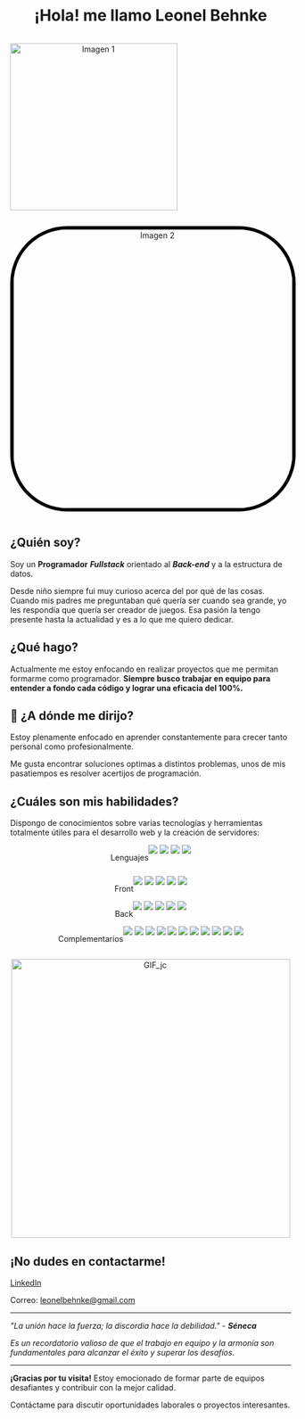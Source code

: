 <h1 align="center"> ¡Hola! me llamo Leonel Behnke </h1> 
<div style="
 display: flex;
 flex-direction: column;
 justify-content: space-between;
 align-items: flex-start;
 width: 100%;
"
>
 <p align="center">
  <img src="https://www.codewars.com/users/griimreaper/badges/large" alt="Imagen 1"  width="300">
 </p>
 <p align="center">
  <img src="https://res.cloudinary.com/ecommercetech/image/upload/v1692683672/Upload/ryxkdptptmwtidcj4gqo.png" style="border: solid 6px black;border-radius: 20%" alt="Imagen 2" align="center" width="500">
 </p>
</div>

## **¿Quién soy?**
Soy un **Programador** ***Fullstack*** orientado al ***Back-end*** y a la estructura de datos.

Desde niño siempre fui muy curioso acerca del por qué de las cosas. Cuando mis padres me preguntaban qué quería ser cuando sea grande, yo les respondía que quería ser creador de juegos. Esa pasión la tengo presente hasta la actualidad y es a lo que me quiero dedicar.

## **¿Qué hago?**
Actualmente me estoy enfocando en realizar proyectos que me permitan formarme como programador. **Siempre busco trabajar en equipo para entender a fondo cada código y lograr una eficacia del 100%.**

## 🚀  **¿A dónde me dirijo?** 
Estoy plenamente enfocado en aprender constantemente para crecer tanto personal como profesionalmente.

Me gusta encontrar soluciones optimas a distintos problemas, unos de mis pasatiempos es resolver acertijos de programación.

## **¿Cuáles son mis habilidades?**
Dispongo de conocimientos sobre varias tecnologías y herramientas totalmente útiles para el desarrollo web y la creación de servidores:

<div align="center">
    <div style="display: flex; flex-wrap: wrap; justify-content: center; margin-bottom: "5px"">
     <p>Lenguajes</p>
        <div>
           <img src="https://img.shields.io/badge/JavaScript-323330?style=for-the-badge&logo=javascript&logoColor=F7DF1E"/>
           <img src="https://img.shields.io/badge/Python-FFD43B?style=for-the-badge&logo=python&logoColor=blue"/>
           <img src="https://img.shields.io/badge/HTML5-E34F26?style=for-the-badge&logo=html5&logoColor=white"/>
           <img src="https://img.shields.io/badge/CSS3-1572B6?style=for-the-badge&logo=css3&logoColor=white"/>
        </div>
     <header></header>
    </div>
    <div style="display: flex; flex-wrap: wrap; justify-content: center;">
     <p>Front</p>
        <div>
            <img src="https://img.shields.io/badge/next%20js-000000?style=for-the-badge&logo=nextdotjs&logoColor=white"/>
            <img src="https://img.shields.io/badge/TypeScript-007ACC?style=for-the-badge&logo=typescript&logoColor=white"/>
            <img src="https://img.shields.io/badge/React-20232A?style=for-the-badge&logo=react&logoColor=61DAFB"/>
            <img src="https://img.shields.io/badge/Redux-593D88?style=for-the-badge&logo=redux&logoColor=white"/>
            <img src="https://img.shields.io/badge/Tailwind_CSS-38B2AC?style=for-the-badge&logo=tailwind-css&logoColor=white"/>
        </div>
    </div>
    <div style="display: flex; flex-wrap: wrap; justify-content: center;">
     <p>Back</h>
        <div>
            <img src="https://img.shields.io/badge/nestjs-E0234E?style=for-the-badge&logo=nestjs&logoColor=white"/>
            <img src="https://img.shields.io/badge/Node%20js-339933?style=for-the-badge&logo=nodedotjs&logoColor=white"/>
            <img src="https://img.shields.io/badge/Express%20js-000000?style=for-the-badge&logo=express&logoColor=white"/>
            <img src="https://img.shields.io/badge/Sequelize-52B0E7?style=for-the-badge&logo=Sequelize&logoColor=white"/>
            <img src="https://img.shields.io/badge/PostgreSQL-316192?style=for-the-badge&logo=postgresql&logoColor=white"/>
        </div>
    </div>
    <div style="display: flex; flex-wrap: wrap; justify-content: center;">
     <p>Complementarios</p>
        <div>
            <img src="https://img.shields.io/badge/chai-A30701?style=for-the-badge&logo=chai&logoColor=white"/>
            <img src="https://img.shields.io/badge/Jest-C21325?style=for-the-badge&logo=jest&logoColor=white"/>
            <img src="https://img.shields.io/badge/Insomnia-5849be?style=for-the-badge&logo=Insomnia&logoColor=white"/>
            <img src="https://img.shields.io/badge/strapi-2F2E8B?style=for-the-badge&logo=strapi&logoColor=white"/>
            <img src="https://img.shields.io/badge/JWT-000000?style=for-the-badge&logo=JSON%20web%20tokens&logoColor=white"/>
            <img src="https://img.shields.io/badge/eslint-3A33D1?style=for-the-badge&logo=eslint&logoColor=white"/>
            <img src="https://img.shields.io/badge/GIT-E44C30?style=for-the-badge&logo=git&logoColor=white"/>
            <img src="https://img.shields.io/badge/Trello-0052CC?style=for-the-badge&logo=trello&logoColor=white"/>
            <img src="https://img.shields.io/badge/Jira-0052CC?style=for-the-badge&logo=Jira&logoColor=white"/>
            <img src="https://img.shields.io/badge/Adobe%20Photoshop-31A8FF?style=for-the-badge&logo=Adobe%20Photoshop&logoColor=black"/>
            <img src="https://img.shields.io/badge/Adobe%20after%20affects-CF96FD?style=for-the-badge&logo=Adobe%20after%20effects&logoColor=393665"/>
        </div>
    </div>
</div>

<p align="center">
  <img src="https://78.media.tumblr.com/69b74540b716c22f78bacdff91f02bf2/tumblr_inline_p80m8wJkm61r4kz8i_540.gif" alt="GIF_jc" width="500"/>
</p>

## ¡No dudes en contactarme!

[LinkedIn](https://www.linkedin.com/in/leonelbehnkedev/)

Correo: [leonelbehnke@gmail.com](mailto:leonelbehnke@gmail.com)

************

*"La unión hace la fuerza; la discordia hace la debilidad."* - ***Séneca***

*Es un recordatorio valioso de que el trabajo en equipo y la armonía son fundamentales para alcanzar el éxito y superar los desafíos.*

---

**¡Gracias por tu visita!** Estoy emocionado de formar parte de equipos desafiantes y contribuir con la mejor calidad. 

Contáctame para discutir oportunidades laborales o proyectos interesantes.
